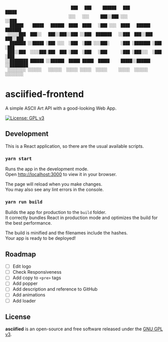 ```
                             ███   ███     ██████   ███               █████
                            ░░░   ░░░     ███░░███ ░░░               ░░███ 
  ██████    █████   ██████  ████  ████   ░███ ░░░  ████   ██████   ███████ 
 ░░░░░███  ███░░   ███░░███░░███ ░░███  ███████   ░░███  ███░░███ ███░░███ 
  ███████ ░░█████ ░███ ░░░  ░███  ░███ ░░░███░     ░███ ░███████ ░███ ░███ 
 ███░░███  ░░░░███░███  ███ ░███  ░███   ░███      ░███ ░███░░░  ░███ ░███ 
░░████████ ██████ ░░██████  █████ █████  █████     █████░░██████ ░░████████
 ░░░░░░░░ ░░░░░░   ░░░░░░  ░░░░░ ░░░░░  ░░░░░     ░░░░░  ░░░░░░   ░░░░░░░░ 
```

# asciified-frontend

A simple ASCII Art API with a good-looking Web App.

[![License: GPL v3](https://img.shields.io/badge/License-GPLv3-blue.svg)](https://github.com/cybersecsi/RAUDI/blob/main/LICENSE)

## Development
This is a React application, so there are the usual available scripts.

### `yarn start`

Runs the app in the development mode.\
Open [http://localhost:3000](http://localhost:3000) to view it in your browser.

The page will reload when you make changes.\
You may also see any lint errors in the console.

### `yarn run build`

Builds the app for production to the `build` folder.\
It correctly bundles React in production mode and optimizes the build for the best performance.

The build is minified and the filenames include the hashes.\
Your app is ready to be deployed!

## Roadmap
- [ ] Edit logo
- [ ] Check Responsiveness
- [ ] Add copy to ``<pre>`` tags
- [ ] Add popper
- [ ] Add description and reference to GitHub
- [ ] Add animations
- [ ] Add loader

## License
**asciified** is an open-source and free software released under the [GNU GPL v3](https://github.com/thelicato/asciified/blob/main/LICENSE).